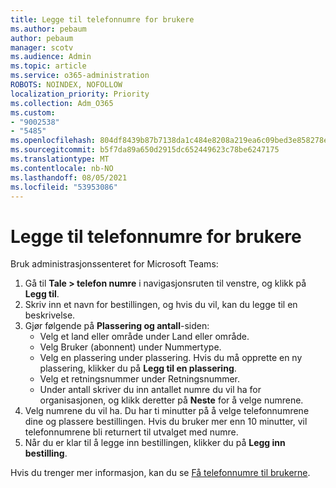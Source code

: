 ```yaml
---
title: Legge til telefonnumre for brukere
ms.author: pebaum
author: pebaum
manager: scotv
ms.audience: Admin
ms.topic: article
ms.service: o365-administration
ROBOTS: NOINDEX, NOFOLLOW
localization_priority: Priority
ms.collection: Adm_O365
ms.custom:
- "9002538"
- "5485"
ms.openlocfilehash: 804df8439b87b7138da1c484e8208a219ea6c09bed3e858278e4334c0c6612cb
ms.sourcegitcommit: b5f7da89a650d2915dc652449623c78be6247175
ms.translationtype: MT
ms.contentlocale: nb-NO
ms.lasthandoff: 08/05/2021
ms.locfileid: "53953086"
---
```

# <a name="adding-phone-numbers-to-users"></a>Legge til telefonnumre for brukere

Bruk administrasjonssenteret for Microsoft Teams:

1. Gå til **Tale > telefon numre** i navigasjonsruten til venstre, og klikk på **Legg til**.
2. Skriv inn et navn for bestillingen, og hvis du vil, kan du legge til en beskrivelse.
3. Gjør følgende på **Plassering og antall**-siden:
    - Velg et land eller område under Land eller område.
    - Velg Bruker (abonnent) under Nummertype.
    - Velg en plassering under plassering. Hvis du må opprette en ny plassering, klikker du på **Legg til en plassering**.
    - Velg et retningsnummer under Retningsnummer.
    - Under antall skriver du inn antallet numre du vil ha for organisasjonen, og klikk deretter på **Neste** for å velge numrene.
4. Velg numrene du vil ha. Du har ti minutter på å velge telefonnumrene dine og plassere bestillingen. Hvis du bruker mer enn 10 minutter, vil telefonnumrene bli returnert til utvalget med numre.
5. Når du er klar til å legge inn bestillingen, klikker du på **Legg inn bestilling**.

Hvis du trenger mer informasjon, kan du se [Få telefonnumre til brukerne](https://docs.microsoft.com/microsoftteams/getting-phone-numbers-for-your-users).
